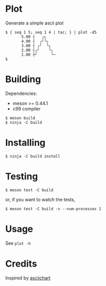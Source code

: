 # Plot

Generate a simple ascii plot

```
$ { seq 1 5; seq 1 4 | tac; } | plot -d5
       5.00 ┤   ╭╮
       4.00 ┤  ╭╯╰╮
       3.00 ┤ ╭╯  ╰╮
       2.00 ┤╭╯    ╰╮
       1.00 ┼╯      ╰─
$
```

# Building

Dependencies:

+ meson >= 0.44.1
+ c99 compiler

```
$ meson build
$ ninja -C build
```

# Installing

```
$ ninja -C build install
```

# Testing

```
$ meson test -C build
```

or, if you want to watch the tests,

```
$ meson test -C build -v --num-processes 1
```

# Usage

See `plot -h`

# Credits

Inspired by [asciichart](https://github.com/kroitor/asciichart)
